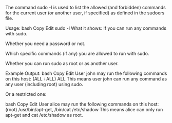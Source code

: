 The command sudo -l is used to list the allowed (and forbidden) commands for the current user (or another user, if specified) as defined in the sudoers file.

Usage:
bash
Copy
Edit
sudo -l
What it shows:
If you can run any commands with sudo.

Whether you need a password or not.

Which specific commands (if any) you are allowed to run with sudo.

Whether you can run sudo as root or as another user.

Example Output:
bash
Copy
Edit
User john may run the following commands on this host:
    (ALL : ALL) ALL
This means user john can run any command as any user (including root) using sudo.

Or a restricted one:

bash
Copy
Edit
User alice may run the following commands on this host:
    (root) /usr/bin/apt-get, /bin/cat /etc/shadow
This means alice can only run apt-get and cat /etc/shadow as root.